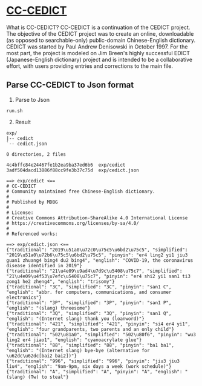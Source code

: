 # [CC-CEDICT](https://cc-cedict.org/wiki/)

What is CC-CEDICT?
CC-CEDICT is a continuation of the CEDICT project.
The objective of the CEDICT project was to create an online, downloadable (as opposed to searchable-only) public-domain Chinese-English dictionary.
CEDICT was started by Paul Andrew Denisowski in October 1997.
For the most part, the project is modeled on Jim Breen's highly successful EDICT (Japanese-English dictionary) project and is intended to be a collaborative effort,
with users providing entries and corrections to the main file.


## Parse CC-CEDICT to Json format

1. Parse to Json

```
run.sh
```

2. Result

```
exp/
|-- cedict
`-- cedict.json

0 directories, 2 files
```

```
4c4bffc84e24467fe1b2ea9ba37ed6b6  exp/cedict
3adf504dacd13886f88cc9fe3b37c75d  exp/cedict.json
```

```
==> exp/cedict <==
# CC-CEDICT
# Community maintained free Chinese-English dictionary.
#
# Published by MDBG
#
# License:
# Creative Commons Attribution-ShareAlike 4.0 International License
# https://creativecommons.org/licenses/by-sa/4.0/
#
# Referenced works:

==> exp/cedict.json <==
{"traditional": "2019\u51a0\u72c0\u75c5\u6bd2\u75c5", "simplified": "2019\u51a0\u72b6\u75c5\u6bd2\u75c5", "pinyin": "er4 ling2 yi1 jiu3 guan1 zhuang4 bing4 du2 bing4", "english": "COVID-19, the coronavirus disease identified in 2019"}
{"traditional": "21\u4e09\u9ad4\u7d9c\u5408\u75c7", "simplified": "21\u4e09\u4f53\u7efc\u5408\u75c7", "pinyin": "er4 shi2 yi1 san1 ti3 zong1 he2 zheng4", "english": "trisomy"}
{"traditional": "3C", "simplified": "3C", "pinyin": "san1 C", "english": "abbr. for computers, communications, and consumer electronics"}
{"traditional": "3P", "simplified": "3P", "pinyin": "san1 P", "english": "(slang) threesome"}
{"traditional": "3Q", "simplified": "3Q", "pinyin": "san1 Q", "english": "(Internet slang) thank you (loanword)"}
{"traditional": "421", "simplified": "421", "pinyin": "si4 er4 yi1", "english": "four grandparents, two parents and an only child"}
{"traditional": "502\u81a0", "simplified": "502\u80f6", "pinyin": "wu3 ling2 er4 jiao1", "english": "cyanoacrylate glue"}
{"traditional": "88", "simplified": "88", "pinyin": "ba1 ba1", "english": "(Internet slang) bye-bye (alternative for \u62dc\u62dc[bai2 bai2])"}
{"traditional": "996", "simplified": "996", "pinyin": "jiu3 jiu3 liu4", "english": "9am-9pm, six days a week (work schedule)"}
{"traditional": "A", "simplified": "A", "pinyin": "A", "english": "(slang) (Tw) to steal"}
```
